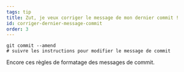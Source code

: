 ```yaml
---
tags: tip
title: Zut, je veux corriger le message de mon dernier commit !
id: corriger-dernier-message-commit
order: 3
---
```

```git
git commit --amend
# suivre les instructions pour modifier le message de commit
```

Encore ces règles de formatage des messages de commit.
